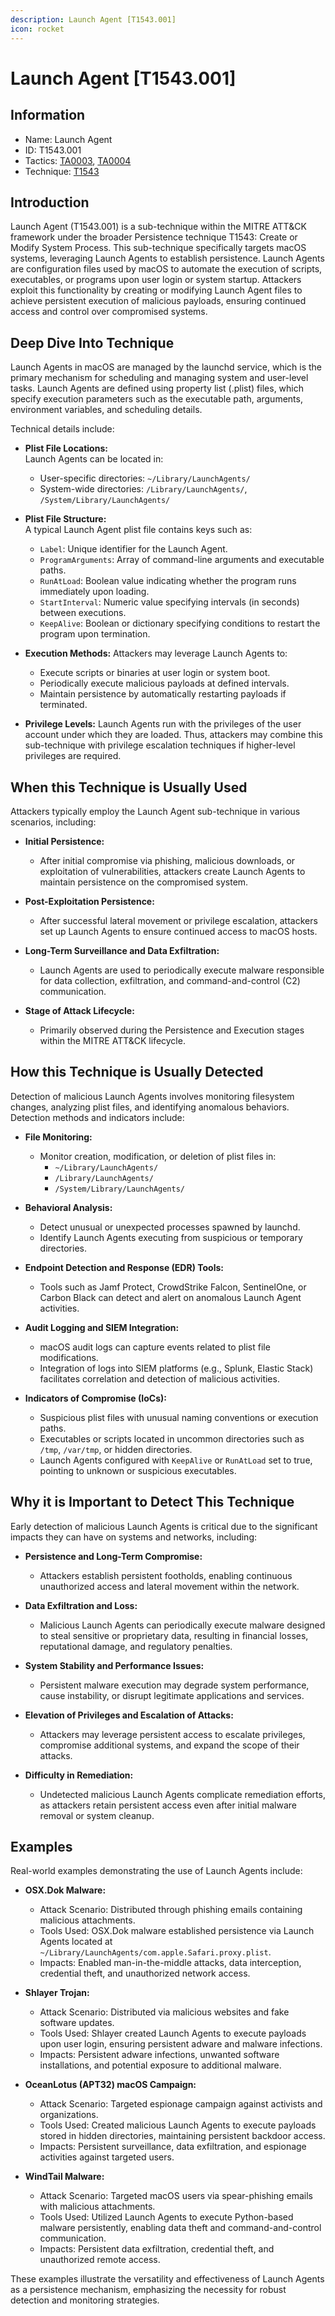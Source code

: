 ```yaml
---
description: Launch Agent [T1543.001]
icon: rocket
---
```


# Launch Agent [T1543.001]

## Information

- Name: Launch Agent
- ID: T1543.001
- Tactics: [TA0003](../TA0003/TA0003.md), [TA0004](../TA0004/TA0004.md)
- Technique: [T1543](./T1543.md)

## Introduction

Launch Agent (T1543.001) is a sub-technique within the MITRE ATT&CK framework under the broader Persistence technique T1543: Create or Modify System Process. This sub-technique specifically targets macOS systems, leveraging Launch Agents to establish persistence. Launch Agents are configuration files used by macOS to automate the execution of scripts, executables, or programs upon user login or system startup. Attackers exploit this functionality by creating or modifying Launch Agent files to achieve persistent execution of malicious payloads, ensuring continued access and control over compromised systems.

## Deep Dive Into Technique

Launch Agents in macOS are managed by the launchd service, which is the primary mechanism for scheduling and managing system and user-level tasks. Launch Agents are defined using property list (.plist) files, which specify execution parameters such as the executable path, arguments, environment variables, and scheduling details.

Technical details include:

- **Plist File Locations:**  
  Launch Agents can be located in:

  - User-specific directories: `~/Library/LaunchAgents/`
  - System-wide directories: `/Library/LaunchAgents/`, `/System/Library/LaunchAgents/`

- **Plist File Structure:**  
  A typical Launch Agent plist file contains keys such as:

  - `Label`: Unique identifier for the Launch Agent.
  - `ProgramArguments`: Array of command-line arguments and executable paths.
  - `RunAtLoad`: Boolean value indicating whether the program runs immediately upon loading.
  - `StartInterval`: Numeric value specifying intervals (in seconds) between executions.
  - `KeepAlive`: Boolean or dictionary specifying conditions to restart the program upon termination.

- **Execution Methods:**
  Attackers may leverage Launch Agents to:

  - Execute scripts or binaries at user login or system boot.
  - Periodically execute malicious payloads at defined intervals.
  - Maintain persistence by automatically restarting payloads if terminated.

- **Privilege Levels:**
  Launch Agents run with the privileges of the user account under which they are loaded. Thus, attackers may combine this sub-technique with privilege escalation techniques if higher-level privileges are required.

## When this Technique is Usually Used

Attackers typically employ the Launch Agent sub-technique in various scenarios, including:

- **Initial Persistence:**

  - After initial compromise via phishing, malicious downloads, or exploitation of vulnerabilities, attackers create Launch Agents to maintain persistence on the compromised system.

- **Post-Exploitation Persistence:**

  - After successful lateral movement or privilege escalation, attackers set up Launch Agents to ensure continued access to macOS hosts.

- **Long-Term Surveillance and Data Exfiltration:**

  - Launch Agents are used to periodically execute malware responsible for data collection, exfiltration, and command-and-control (C2) communication.

- **Stage of Attack Lifecycle:**
  - Primarily observed during the Persistence and Execution stages within the MITRE ATT&CK lifecycle.

## How this Technique is Usually Detected

Detection of malicious Launch Agents involves monitoring filesystem changes, analyzing plist files, and identifying anomalous behaviors. Detection methods and indicators include:

- **File Monitoring:**

  - Monitor creation, modification, or deletion of plist files in:
    - `~/Library/LaunchAgents/`
    - `/Library/LaunchAgents/`
    - `/System/Library/LaunchAgents/`

- **Behavioral Analysis:**

  - Detect unusual or unexpected processes spawned by launchd.
  - Identify Launch Agents executing from suspicious or temporary directories.

- **Endpoint Detection and Response (EDR) Tools:**

  - Tools such as Jamf Protect, CrowdStrike Falcon, SentinelOne, or Carbon Black can detect and alert on anomalous Launch Agent activities.

- **Audit Logging and SIEM Integration:**

  - macOS audit logs can capture events related to plist file modifications.
  - Integration of logs into SIEM platforms (e.g., Splunk, Elastic Stack) facilitates correlation and detection of malicious activities.

- **Indicators of Compromise (IoCs):**
  - Suspicious plist files with unusual naming conventions or execution paths.
  - Executables or scripts located in uncommon directories such as `/tmp`, `/var/tmp`, or hidden directories.
  - Launch Agents configured with `KeepAlive` or `RunAtLoad` set to true, pointing to unknown or suspicious executables.

## Why it is Important to Detect This Technique

Early detection of malicious Launch Agents is critical due to the significant impacts they can have on systems and networks, including:

- **Persistence and Long-Term Compromise:**

  - Attackers establish persistent footholds, enabling continuous unauthorized access and lateral movement within the network.

- **Data Exfiltration and Loss:**

  - Malicious Launch Agents can periodically execute malware designed to steal sensitive or proprietary data, resulting in financial losses, reputational damage, and regulatory penalties.

- **System Stability and Performance Issues:**

  - Persistent malware execution may degrade system performance, cause instability, or disrupt legitimate applications and services.

- **Elevation of Privileges and Escalation of Attacks:**

  - Attackers may leverage persistent access to escalate privileges, compromise additional systems, and expand the scope of their attacks.

- **Difficulty in Remediation:**
  - Undetected malicious Launch Agents complicate remediation efforts, as attackers retain persistent access even after initial malware removal or system cleanup.

## Examples

Real-world examples demonstrating the use of Launch Agents include:

- **OSX.Dok Malware:**

  - Attack Scenario: Distributed through phishing emails containing malicious attachments.
  - Tools Used: OSX.Dok malware established persistence via Launch Agents located at `~/Library/LaunchAgents/com.apple.Safari.proxy.plist`.
  - Impacts: Enabled man-in-the-middle attacks, data interception, credential theft, and unauthorized network access.

- **Shlayer Trojan:**

  - Attack Scenario: Distributed via malicious websites and fake software updates.
  - Tools Used: Shlayer created Launch Agents to execute payloads upon user login, ensuring persistent adware and malware infections.
  - Impacts: Persistent adware infections, unwanted software installations, and potential exposure to additional malware.

- **OceanLotus (APT32) macOS Campaign:**

  - Attack Scenario: Targeted espionage campaign against activists and organizations.
  - Tools Used: Created malicious Launch Agents to execute payloads stored in hidden directories, maintaining persistent backdoor access.
  - Impacts: Persistent surveillance, data exfiltration, and espionage activities against targeted users.

- **WindTail Malware:**
  - Attack Scenario: Targeted macOS users via spear-phishing emails with malicious attachments.
  - Tools Used: Utilized Launch Agents to execute Python-based malware persistently, enabling data theft and command-and-control communication.
  - Impacts: Persistent data exfiltration, credential theft, and unauthorized remote access.

These examples illustrate the versatility and effectiveness of Launch Agents as a persistence mechanism, emphasizing the necessity for robust detection and monitoring strategies.
